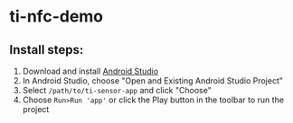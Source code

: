 ti-nfc-demo
===========

## Install steps:
1. Download and install [Android Studio](https://developer.android.com/sdk/index.html)
2. In Android Studio, choose "Open and Existing Android Studio Project"
3. Select `/path/to/ti-sensor-app` and click "Choose"
4. Choose `Run>Run 'app'` or click the Play button in the toolbar to run the project